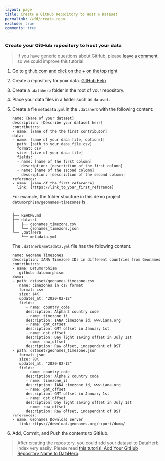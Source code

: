 ```yaml
---
layout: page
title: Create a GitHub Repository to Host a Dataset
permalink: /add/create-repo
exclude: true
comments: true
---
```



### Create your GitHub repository to host your data

> If you have generic questions about GitHub, please [leave a comment](#comments) so we could improve this tutorial.

1. Go to [github.com and click on the + on the top right](https://github.com/new)
2. Create a repository for your data. [GitHub Help](https://help.github.com/en/github/getting-started-with-github/create-a-repo)
3. Create a `.dataherb` folder in the root of your repository.
4. Place your data files in a folder such as `dataset`.
5. Create a file `metadata.yml` in the `.dataherb` with the following content:

   ```
   name: [Name of your dataset]
   description: [Describe your dataset here]
   contributors:
   - name: [Name of the the first contributor]
   data:
   - name: [name of your data file, optional]
     path: [path_to_your_data_file.csv]
     format: csv
     size: [size of your data file]
     fields:
     - name: [name of the first colomn]
       description: [description of the first column]
     - name: [name of the second colomn]
       description: [description of the second column]
   references:
   - name: [Name of the first reference]
     link: [https://link_to_your_first_reference]
   ```

   For example, the folder structure in this demo project `datumorphism/geonames-timezones` is

   ```
   .
   ├── README.md
   ├── dataset
   │   ├── geonames_timezone.csv
   │   └── geonames_timezone.json
   └── .dataherb
       └── metadata.yml
   ```

   The `.dataherb/metadata.yml` file has the following content.

   ```
   name: Geoname Timezones
   description: IANA Timezone IDs in different countries from Geonames
   contributors:
   - name: Datumorphism
      github: datumorphism
   data:
   - path: dataset/geonames_timezone.csv
      name: timezones in csv format
      format: csv
      size: 14K
      updated_at: "2020-02-12"
      fields:
         - name: country_code
         description: Alpha 2 country code
         - name: timezone_id
         description: IANA timezone id, www.iana.org
         - name: gmt_offset
         description: GMT offset in January 1st
         - name: dst_offset
         description: Day light saving offset in July 1st
         - name: raw_offset
         description: Raw offset, independant of DST
   - path: dataset/geonames_timezone.json
      format: json
      size: 58K
      updated_at: "2020-02-12"
      fields:
         - name: country_code
         description: Alpha 2 country code
         - name: timezone_id
         description: IANA timezone id, www.iana.org
         - name: gmt_offset
         description: GMT offset in January 1st
         - name: dst_offset
         description: Day light saving offset in July 1st
         - name: raw_offset
         description: Raw offset, independant of DST
   references:
   - name: Geonames Download Server
      link: https://download.geonames.org/export/dump/
   ```
6. Add, Commit, and Push the contents to GitHub.

> After creating the repository, you could add your dataset to DataHerb index very easily. Please read [this tutorial: Add Your GitHub Repository Name to DataHerb]({{site.base_url}}/add/add-repo-to-dataherb).